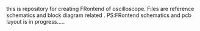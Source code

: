 this is repository for creating FRontend of oscilloscope. Files are reference schematics and block diagram related . PS:FRontend schematics and pcb layout is in progress.....

